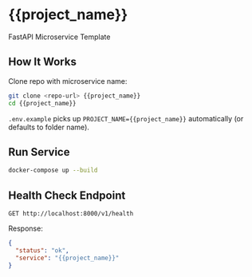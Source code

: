 # {{project_name}}

FastAPI Microservice Template

## How It Works

Clone repo with microservice name:

```bash
git clone <repo-url> {{project_name}}
cd {{project_name}}
```

`.env.example` picks up `PROJECT_NAME={{project_name}}` automatically (or defaults to folder name).

## Run Service

```bash
docker-compose up --build
```

## Health Check Endpoint

```
GET http://localhost:8000/v1/health
```

Response:
```json
{
  "status": "ok",
  "service": "{{project_name}}"
}
```
